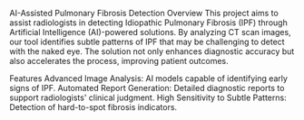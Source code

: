 AI-Assisted Pulmonary Fibrosis Detection
Overview
This project aims to assist radiologists in detecting Idiopathic Pulmonary Fibrosis (IPF) through Artificial Intelligence (AI)-powered solutions. By analyzing CT scan images, our tool identifies subtle patterns of IPF that may be challenging to detect with the naked eye. The solution not only enhances diagnostic accuracy but also accelerates the process, improving patient outcomes.

Features
Advanced Image Analysis: AI models capable of identifying early signs of IPF.
Automated Report Generation: Detailed diagnostic reports to support radiologists' clinical judgment.
High Sensitivity to Subtle Patterns: Detection of hard-to-spot fibrosis indicators.
